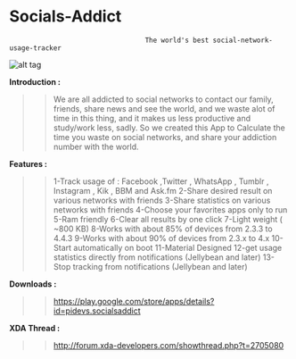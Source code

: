 Socials-Addict
==============

                                      The world's best social-network-usage-tracker
                                      
 ![alt tag](http://s17.postimg.org/f0o4ahlsv/UUv_Yo_Mt_P.jpg:large)



**Introduction :**

>>We are all addicted to social networks to contact our family, friends, share news and see the world,
>>and we waste alot of time in this thing, and it makes us less productive and study/work less, sadly.
>>So we created this App to Calculate the time you waste on social networks, and share your addiction 
>>number with the world.
 
**Features :**
    
>>1-Track usage of : Facebook ,Twitter , WhatsApp , Tumblr , Instagram , Kik , BBM and Ask.fm
>>2-Share desired result on various networks with friends
>>3-Share statistics on various networks with friends 
>>4-Choose your favorites apps only to run
>>5-Ram friendly
>>6-Clear all results by one click
>>7-Light weight ( ~800 KB)
>>8-Works with about 85% of devices from 2.3.3 to 4.4.3
>>9-Works with about 90% of devices from 2.3.x to 4.x
>>10-Start automatically on boot
>>11-Material Designed
>>12-get usage statistics directly from notifications (Jellybean and later)
>>13-Stop tracking from notifications (Jellybean and later)





**Downloads :**     

>>https://play.google.com/store/apps/details?id=pidevs.socialsaddict


**XDA Thread :**

>>http://forum.xda-developers.com/showthread.php?t=2705080
